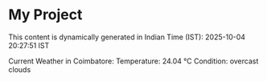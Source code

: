 # My Project

This content is dynamically generated in Indian Time (IST): 2025-10-04 20:27:51 IST


Current Weather in Coimbatore:
Temperature: 24.04 °C
Condition: overcast clouds
